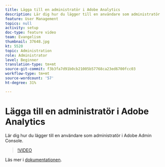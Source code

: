 ```yaml
---
title: Lägga till en administratör i Adobe Analytics
description: Lär dig hur du lägger till en användare som administratör i Adobe Admin Console.
feature: User Management
topics: null
activity: setup
doc-type: feature video
team: Evangelism
thumbnail: 37648.jpg
kt: 5520
topic: Administration
role: Administrator
level: Beginner
translation-type: tm+mt
source-git-commit: f3b3fa7d91b0cb21005b57768ca23ed6700fcc03
workflow-type: tm+mt
source-wordcount: '57'
ht-degree: 31%

---
```



# Lägga till en administratör i Adobe Analytics

Lär dig hur du lägger till en användare som administratör i Adobe Admin Console.

>[!VIDEO](https://video.tv.adobe.com/v/37648/?quality=12&learn=on)

Läs mer i [dokumentationen](https://helpx.adobe.com/se/enterprise/using/admin-console.html).
